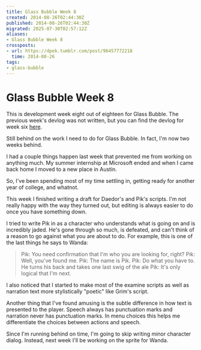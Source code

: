 ```yaml
---
title: Glass Bubble Week 8
created: 2014-08-26T02:44:30Z
published: 2014-08-26T02:44:30Z
migrated: 2025-07-30T02:57:12Z
aliases:
- Glass Bubble Week 8
crossposts:
- url: https://dpek.tumblr.com/post/96457772218
  time: 2014-08-26
tags:
- glass-bubble
---
```


# Glass Bubble Week 8

This is development week eight out of eighteen for Glass Bubble. The previous week's devlog was not written, but you can find the devlog for week six [here](20140810225856.md).

Still behind on the work I need to do for Glass Bubble. In fact, I'm now two weeks behind.

I had a couple things happen last week that prevented me from working on anything much. My summer internship at Microsoft ended and when I came back home I moved to a new place in Austin.

So, I've been spending most of my time settling in, getting ready for another year of college, and whatnot.

This week I finished writing a draft for Daedor's and Pik's scripts. I'm not really happy with the way they turned out, but editing is always easier to do once you have something down.

I tried to write Pik in as a character who understands what is going on and is incredibly jaded. He's gone through so much, is defeated, and can't think of a reason to go against what you are about to do. For example, this is one of the last things he says to Wanda:

> Pik: You need confirmation that I'm who you are looking for, right?
> Pik: Well, you've found me.
> Pik: The name is Pik.
> Pik: Do what you have to.
> He turns his back and takes one last swig of the ale
> Pik: It's only logical that I'm next.

I also noticed that I started to make most of the examine scripts as well as narration text more stylistically "poetic" like Grim's script.

Another thing that I've found amusing is the subtle difference in how text is presented to the player. Speech always has punctuation marks and narration never has punctuation marks. In menu choices this helps me differentiate the choices between actions and speech.

Since I'm running behind on time, I'm going to skip writing minor character dialog. Instead, next week I'll be working on the sprite for Wanda.
